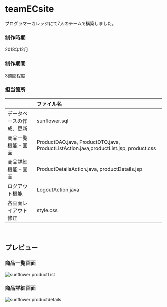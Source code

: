 # teamECsite
プログラマーカレッジにて7人のチームで構築しました。
### 制作時期
2018年12月
### 制作期間
3週間程度
### 担当箇所
<!---
データベースの作成、更新
商品一覧機能・画面
商品詳細機能・画面
ログアウト機能
各画面レイアウト修正
--->
|            | ファイル名    |
|:-----------|:------------|
| データベースの作成、更新 | sunflower.sql |
| 商品一覧機能・画面 | ProductDAO.java, ProductDTO.java, ProductListAction.java,productList.jsp, product.css |
| 商品詳細機能・画面 | ProductDetailsAction.java, productDetails.jsp |
| ログアウト機能 | LogoutAction.java |
| 各画面レイアウト修正 | style.css |
<br>

## プレビュー
### 商品一覧画面
![sunflower productList](https://user-images.githubusercontent.com/43476091/50780039-47079200-12e5-11e9-98bb-6f216296cf52.png)
### 商品詳細画面
![sunflower productdetails](https://user-images.githubusercontent.com/43476091/50782786-50e0c380-12ec-11e9-9760-8accfe7d68af.png)
